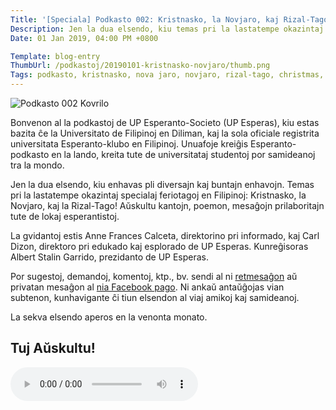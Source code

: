 ```yaml
---
Title: '[Speciala] Podkasto 002: Kristnasko, la Novjaro, kaj Rizal-Tago!'
Description: Jen la dua elsendo, kiu temas pri la lastatempe okazintaj specialaj feriotagoj en Filipinoj: Kristnasko, la Novjaro, kaj la Rizal-Tago!
Date: 01 Jan 2019, 04:00 PM +0800

Template: blog-entry
ThumbUrl: /podkastoj/20190101-kristnasko-novjaro/thumb.png
Tags: podkasto, kristnasko, nova jaro, novjaro, rizal-tago, christmas, new year, rizal day, podcast
---
```


![Podkasto 002 Kovrilo](%base_url%/assets/podkastoj/20190101-kristnasko-novjaro/thumb.png)

Bonvenon al la podkastoj de UP Esperanto-Societo (UP Esperas), kiu estas bazita ĉe la Universitato de Filipinoj en Diliman, kaj la sola oficiale registrita universitata Esperanto-klubo en Filipinoj. Unuafoje kreiĝis Esperanto-podkasto en la lando, kreita tute de universitataj studentoj por samideanoj tra la mondo.

Jen la dua elsendo, kiu enhavas pli diversajn kaj buntajn enhavojn. Temas pri la lastatempe okazintaj specialaj feriotagoj en Filipinoj: Kristnasko, la Novjaro, kaj la Rizal-Tago! Aŭskultu kantojn, poemon, mesaĝojn prilaboritajn tute de lokaj esperantistoj.

La gvidantoj estis Anne Frances Calceta, direktorino pri informado, kaj Carl Dizon, direktoro pri edukado kaj esplorado de UP Esperas. Kunreĝisoras Albert Stalin Garrido, prezidanto de UP Esperas.

Por sugestoj, demandoj, komentoj, ktp., bv. sendi al ni [retmesaĝon](up.esperas@gmail.com) aŭ privatan mesaĝon al [nia Facebook pago](facebook.com/UPEsperas). Ni ankaŭ antaŭĝojas vian subtenon, kunhavigante ĉi tiun elsendon al viaj amikoj kaj samideanoj.

La sekva elsendo aperos en la venonta monato.

## Tuj Aŭskultu!

<audio controls>
    <source src="//elsendoj/specialaj/002_kristnasko-novjaro-2018.mp3" type="audio/mpeg">

    Your browser does not support the audio element.<br>
    Via retumilo ne povas ludi "audio".
</audio>